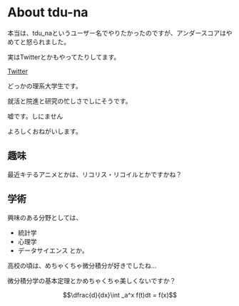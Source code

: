 # About tdu-na
本当は、tdu_naというユーザー名でやりたかったのですが、アンダースコアはやめてと怒られました。

実はTwitterとかもやってたりしてます。

[Twitter](https://twitter.com/tdu_na)

どっかの理系大学生です。

就活と院進と研究の忙しさでしにそうです。

嘘です。しにません

よろしくおねがいします。

## 趣味
最近キテるアニメとかは、リコリス・リコイルとかですかね？

## 学術
興味のある分野としては、
- 統計学
- 心理学
- データサイエンス
とか。

高校の頃は、めちゃくちゃ微分積分が好きでしたね…

微分積分学の基本定理とかめちゃくちゃ美しくないですか？

$$\dfrac{d}{dx}\int _a^x f(t)dt = f(x)$$

